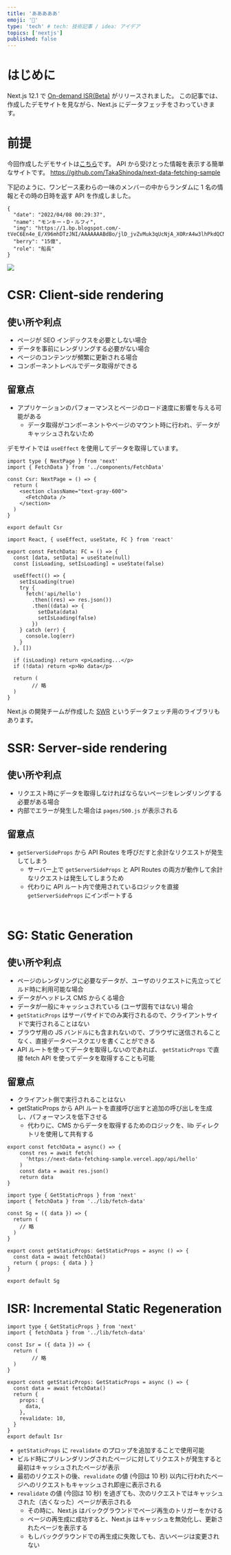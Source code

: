```yaml
---
title: 'あああああ'
emoji: '🍙'
type: 'tech' # tech: 技術記事 / idea: アイデア
topics: ['nextjs']
published: false
---
```


# はじめに

Next.js 12.1 で [On-demand ISR(Beta)](https://nextjs.org/blog/next-12-1#on-demand-incremental-static-regeneration-beta) がリリースされました。
この記事では、作成したデモサイトを見ながら、Next.js にデータフェッチをさわっていきます。

# 前提

今回作成したデモサイトは[こちら](https://next-data-fetching-sample.vercel.app/)です。
API から受けとった情報を表示する簡単なサイトです。
https://github.com/TakaShinoda/next-data-fetching-sample

下記のように、ワンピース麦わらの一味のメンバーの中からランダムに 1 名の情報とその時の日時を返す API を作成しました。

```
{
  "date": "2022/04/08 00:29:37",
  "name": "モンキー・D・ルフィ",
  "img": "https://1.bp.blogspot.com/-tVeC6En4e_E/X96mhDTzJNI/AAAAAAABdBo/jlD_jvZvMuk3qUcNjA_XORrA4w3lhPkdQCNcBGAsYHQ/s400/onepiece01_luffy.png",
  "berry": "15億",
  "role": "船長"
}
```

![](https://storage.googleapis.com/zenn-user-upload/8b23851dcc09-20220412.png)

# CSR: Client-side rendering

## 使い所や利点

- ページが SEO インデックスを必要としない場合
- データを事前にレンダリングする必要がない場合
- ページのコンテンツが頻繁に更新される場合
- コンポーネントレベルでデータ取得ができる

## 留意点

- アプリケーションのパフォーマンスとページのロード速度に影響を与える可能がある
  - データ取得がコンポーネントやページのマウント時に行われ、データがキャッシュされないため

デモサイトでは `useEffect` を使用してデータを取得しています。

```tsx: pages/csr.tsx
import type { NextPage } from 'next'
import { FetchData } from '../components/FetchData'

const Csr: NextPage = () => {
  return (
    <section className="text-gray-600">
      <FetchData />
    </section>
  )
}

export default Csr
```

```tsx: components/FetchData.tsx
import React, { useEffect, useState, FC } from 'react'

export const FetchData: FC = () => {
  const [data, setData] = useState(null)
  const [isLoading, setIsLoading] = useState(false)

  useEffect(() => {
    setIsLoading(true)
    try {
      fetch('api/hello')
        .then((res) => res.json())
        .then((data) => {
          setData(data)
          setIsLoading(false)
        })
    } catch (err) {
      console.log(err)
    }
  }, [])

  if (isLoading) return <p>Loading...</p>
  if (!data) return <p>No data</p>

  return (
		// 略
  )
}
```

Next.js の開発チームが作成した [SWR](https://swr.vercel.app/ja) というデータフェッチ用のライブラリもあります。

# SSR: Server-side rendering

## 使い所や利点

- リクエスト時にデータを取得しなければならないページをレンダリングする必要がある場合
- 内部でエラーが発生した場合は `pages/500.js` が表示される

## 留意点

- `getServerSideProps` から API Routes を呼びだすと余計なリクエストが発生してしまう
  - サーバー上で `getServerSideProps` と API Routes の両方が動作して余計なリクエストは発生してしまうため
  - 代わりに API ルート内で使用されているロジックを直接 `getServerSideProps` にインポートする

```tsx: pages/ssr.tsx


```

# SG: Static Generation

## 使い所や利点

- ページのレンダリングに必要なデータが、ユーザのリクエストに先立ってビルド時に利用可能な場合
- データがヘッドレス CMS からくる場合
- データが一般にキャッシュされている (ユーザ固有ではない) 場合
- `getStaticProps` はサーバサイドでのみ実行されるので、クライアントサイドで実行されることはない
- ブラウザ用の JS バンドルにも含まれないので、ブラウザに送信されることなく、直接データベースクエリを書くことができる
- API ルートを使ってデータを取得しないのであれば、 `getStaticProps` で直接 fetch API を使ってデータを取得することも可能

## 留意点

- クライアント側で実行されることはない
- getStaticProps から API ルートを直接呼び出すと追加の呼び出しを生成し、パフォーマンスを低下させる
  - 代わりに、CMS からデータを取得するためのロジックを、lib ディレクトリを使用して共有する

```tsx: lib/fetch-data.ts
export const fetchData = async() => {
	const res = await fetch(
	  'https://next-data-fetching-sample.vercel.app/api/hello'
	)
	const data = await res.json()
	return data
}
```

```tsx: pages/sg.tsx
import type { GetStaticProps } from 'next'
import { fetchData } from '../lib/fetch-data'

const Sg = ({ data }) => {
  return (
    // 略
  )
}

export const getStaticProps: GetStaticProps = async () => {
  const data = await fetchData()
  return { props: { data } }
}

export default Sg
```

# ISR: Incremental Static Regeneration

```tsx: pages/isr.tsx
import type { GetStaticProps } from 'next'
import { fetchData } from '../lib/fetch-data'

const Isr = ({ data }) => {
  return (
		// 略
  )
}

export const getStaticProps: GetStaticProps = async () => {
  const data = await fetchData()
  return {
    props: {
      data,
    },
    revalidate: 10,
  }
}
export default Isr
```

- `getStaticProps` に `revalidate` のプロップを追加することで使用可能
- ビルド時にプリレンダリングされたページに対してリクエストが発生すると最初はキャッシュされたページが表示
- 最初のリクエストの後、`revalidate` の値 (今回は 10 秒) 以内に行われたページへのリクエストもキャッシュされ即座に表示される
- `revalidate` の値 (今回は 10 秒) を過ぎても、次のリクエストではキャッシュされた（古くなった）ページが表示される
  - その時に、Next.js はバックグラウンドでページ再生のトリガーをかける
  - ページの再生成に成功すると、Next.js はキャッシュを無効化し、更新されたページを表示する
  - もしバックグラウンドでの再生成に失敗しても、古いページは変更されない

